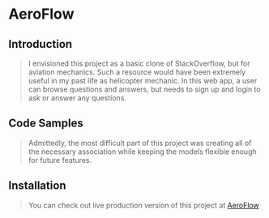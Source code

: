 # AeroFlow

## Introduction

> I envisioned this project as a basic clone of StackOverflow, but for aviation mechanics. Such a resource would have been extremely useful in my past life as helicopter mechanic. In this web app, a user can browse questions and answers, but needs to sign up and login to ask or answer any questions.

## Code Samples

> Admittedly, the most difficult part of this project was creating all of the necessary association while keeping the models flexible enough for future features. 

## Installation

> You can check out live production version of this project at [AeroFlow](http://aeroflow.herokuapp.com)